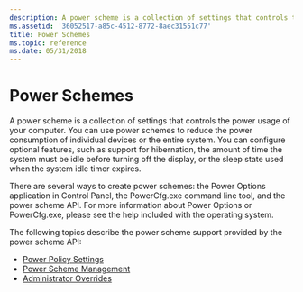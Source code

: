 ```yaml
---
description: A power scheme is a collection of settings that controls the power usage of your computer.
ms.assetid: '36052517-a85c-4512-8772-8aec31551c77'
title: Power Schemes
ms.topic: reference
ms.date: 05/31/2018
---
```


# Power Schemes

A power scheme is a collection of settings that controls the power usage of your computer. You can use power schemes to reduce the power consumption of individual devices or the entire system. You can configure optional features, such as support for hibernation, the amount of time the system must be idle before turning off the display, or the sleep state used when the system idle timer expires.

There are several ways to create power schemes: the Power Options application in Control Panel, the PowerCfg.exe command line tool, and the power scheme API. For more information about Power Options or PowerCfg.exe, please see the help included with the operating system.

The following topics describe the power scheme support provided by the power scheme API:

-   [Power Policy Settings](power-policy-settings.md)
-   [Power Scheme Management](managing-power-schemes.md)
-   [Administrator Overrides](administrator-overrides.md)

 

 




